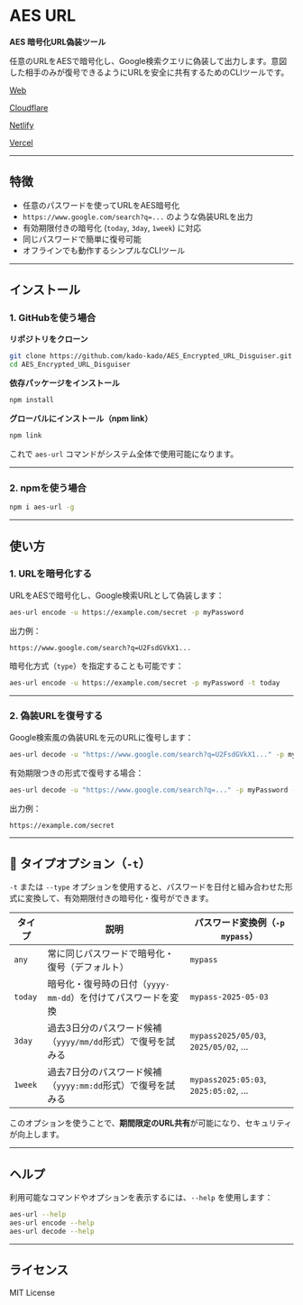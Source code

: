 # AES URL

**AES 暗号化URL偽装ツール**

任意のURLをAESで暗号化し、Google検索クエリに偽装して出力します。意図した相手のみが復号できるようにURLを安全に共有するためのCLIツールです。

[Web](https://kado-kado.github.io/AES_Encrypted_URL_Disguiser/)

[Cloudflare](https://aes-url.pages.dev)

[Netlify](https://aes-url.netlify.app)

[Vercel](https://aes-url.vercel.app)

---

## 特徴

* 任意のパスワードを使ってURLをAES暗号化
* `https://www.google.com/search?q=...` のような偽装URLを出力
* 有効期限付きの暗号化 (`today`, `3day`, `1week`) に対応
* 同じパスワードで簡単に復号可能
* オフラインでも動作するシンプルなCLIツール

---

## インストール

### **1. GitHubを使う場合**

**リポジトリをクローン**

```bash
git clone https://github.com/kado-kado/AES_Encrypted_URL_Disguiser.git
cd AES_Encrypted_URL_Disguiser
```

**依存パッケージをインストール**

```bash
npm install
```

**グローバルにインストール（npm link）**

```bash
npm link
```

これで `aes-url` コマンドがシステム全体で使用可能になります。

---

### **2. npmを使う場合**

```bash
npm i aes-url -g
```

---

## 使い方

### 1. **URLを暗号化する**

URLをAESで暗号化し、Google検索URLとして偽装します：

```bash
aes-url encode -u https://example.com/secret -p myPassword
```

出力例：

```
https://www.google.com/search?q=U2FsdGVkX1...
```

暗号化方式（`type`）を指定することも可能です：

```bash
aes-url encode -u https://example.com/secret -p myPassword -t today
```

---

### 2. **偽装URLを復号する**

Google検索風の偽装URLを元のURLに復号します：

```bash
aes-url decode -u "https://www.google.com/search?q=U2FsdGVkX1..." -p myPassword
```

有効期限つきの形式で復号する場合：

```bash
aes-url decode -u "https://www.google.com/search?q=..." -p myPassword -t 3day
```

出力例：

```
https://example.com/secret
```

---

## 🔐 タイプオプション（`-t`）

`-t` または `--type` オプションを使用すると、パスワードを日付と組み合わせた形式に変換して、有効期限付きの暗号化・復号ができます。

| タイプ     | 説明                                   | パスワード変換例（`-p mypass`）                 |
| ------- | ------------------------------------ | ------------------------------------- |
| `any`   | 常に同じパスワードで暗号化・復号（デフォルト）              | `mypass`                              |
| `today` | 暗号化・復号時の日付（`yyyy-mm-dd`）を付けてパスワードを変換 | `mypass-2025-05-03`                   |
| `3day`  | 過去3日分のパスワード候補（`yyyy/mm/dd`形式）で復号を試みる | `mypass2025/05/03`, `2025/05/02`, ... |
| `1week` | 過去7日分のパスワード候補（`yyyy:mm:dd`形式）で復号を試みる | `mypass2025:05:03`, `2025:05:02`, ... |

このオプションを使うことで、**期間限定のURL共有**が可能になり、セキュリティが向上します。

---

## ヘルプ

利用可能なコマンドやオプションを表示するには、`--help` を使用します：

```bash
aes-url --help
aes-url encode --help
aes-url decode --help
```

---

## ライセンス

MIT License